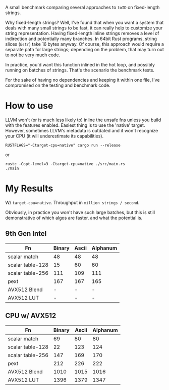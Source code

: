 A small benchmark comparing several approaches to `toID` on fixed-length strings.

Why fixed-length strings? Well, I've found that when you want a system that deals with many small strings to be fast,
it can really help to customize your string representation. Having fixed-length inline strings removes a level of
indirection and potentially many branches. In 64bit Rust programs, string slices (`&str`) take 16 bytes anyway.
Of course, this approach would require a separate path for large strings; depending on the problem, that may turn out to not be very much code.

In practice, you'd want this function inlined in the hot loop, and possibly running on batches of strings.
That's the scenario the benchmark tests.

For the sake of having no dependencies and keeping it within one file, I've compromised on the testing and benchmark code.

# How to use
LLVM won't (or is much less likely to) inline the unsafe fns unless you build with the features enabled.
Easiest thing is to use the 'native' target. However, sometimes LLVM's metadata is outdated and it won't recognize
your CPU (it will underestimate its capabilities).

```
RUSTFLAGS="-Ctarget-cpu=native" cargo run --release
```

or

```
rustc -Copt-level=3 -Ctarget-cpu=native ./src/main.rs
./main
```

# My Results
W/ `target-cpu=native`. Throughput in `million strings / second`.

Obviously, in practice you won't have such large batches, but this is still
demonstrative of which algos are faster, and what the potential is.

## 9th Gen Intel

| Fn | Binary | Ascii | Alphanum |
| -- | ------ | ----- | -------- |
| scalar match | 48 | 48 | 48 |
| scalar table-128 | 15 | 60 | 60 |
| scalar table-256 | 111 | 109 | 111 |
| pext | 167 | 167 | 165 |
| AVX512 Blend | - | - | - |
| AVX512 LUT | - | - | - |

## CPU w/ AVX512

| Fn | Binary | Ascii | Alphanum |
| -- | ------ | ----- | -------- |
| scalar match | 69 | 80 | 80 |
| scalar table-128 | 22 | 123 | 124 |
| scalar table-256 | 147 | 169 | 170 |
| pext | 212 | 226 | 222 |
| AVX512 Blend | 1010 | 1015 | 1016 |
| AVX512 LUT | 1396 | 1379 | 1347 |

